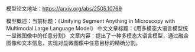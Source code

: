 模型论文地址：https://arxiv.org/abs/2505.10769

模型概述：当前标题：《Unifying Segment Anything in Microscopy with Multimodal Large Language Model》
中文文章标题：《用多模态大语言模型统一显微图像中的任意分割》
文章内容：提出了一种多模态大语言模型，通过融合图像和文本信息，实现对显微图像中任意目标的精确分割。
